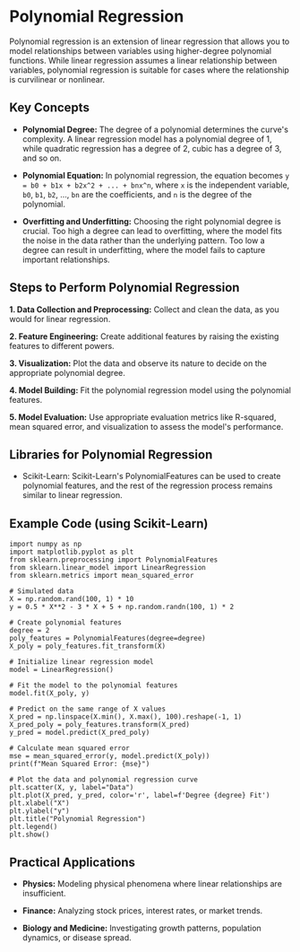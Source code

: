 # Polynomial Regression

Polynomial regression is an extension of linear regression that allows you to model relationships between variables using higher-degree polynomial functions. While linear regression assumes a linear relationship between variables, polynomial regression is suitable for cases where the relationship is curvilinear or nonlinear.

## Key Concepts

- **Polynomial Degree:** The degree of a polynomial determines the curve's complexity. A linear regression model has a polynomial degree of 1, while quadratic regression has a degree of 2, cubic has a degree of 3, and so on.

- **Polynomial Equation:** In polynomial regression, the equation becomes `y = b0 + b1x + b2x^2 + ... + bnx^n`, where `x` is the independent variable, `b0`, `b1`, `b2`, ..., `bn` are the coefficients, and `n` is the degree of the polynomial.

- **Overfitting and Underfitting:** Choosing the right polynomial degree is crucial. Too high a degree can lead to overfitting, where the model fits the noise in the data rather than the underlying pattern. Too low a degree can result in underfitting, where the model fails to capture important relationships.

## Steps to Perform Polynomial Regression

**1. Data Collection and Preprocessing:** Collect and clean the data, as you would for linear regression.

**2. Feature Engineering:** Create additional features by raising the existing features to different powers.

**3. Visualization:** Plot the data and observe its nature to decide on the appropriate polynomial degree.

**4. Model Building:** Fit the polynomial regression model using the polynomial features.

**5. Model Evaluation:** Use appropriate evaluation metrics like R-squared, mean squared error, and visualization to assess the model's performance.

## Libraries for Polynomial Regression

- Scikit-Learn: Scikit-Learn's PolynomialFeatures can be used to create polynomial features, and the rest of the regression process remains similar to linear regression.

## Example Code (using Scikit-Learn)

```
import numpy as np
import matplotlib.pyplot as plt
from sklearn.preprocessing import PolynomialFeatures
from sklearn.linear_model import LinearRegression
from sklearn.metrics import mean_squared_error

# Simulated data
X = np.random.rand(100, 1) * 10
y = 0.5 * X**2 - 3 * X + 5 + np.random.randn(100, 1) * 2

# Create polynomial features
degree = 2
poly_features = PolynomialFeatures(degree=degree)
X_poly = poly_features.fit_transform(X)

# Initialize linear regression model
model = LinearRegression()

# Fit the model to the polynomial features
model.fit(X_poly, y)

# Predict on the same range of X values
X_pred = np.linspace(X.min(), X.max(), 100).reshape(-1, 1)
X_pred_poly = poly_features.transform(X_pred)
y_pred = model.predict(X_pred_poly)

# Calculate mean squared error
mse = mean_squared_error(y, model.predict(X_poly))
print(f"Mean Squared Error: {mse}")

# Plot the data and polynomial regression curve
plt.scatter(X, y, label="Data")
plt.plot(X_pred, y_pred, color='r', label=f'Degree {degree} Fit')
plt.xlabel("X")
plt.ylabel("y")
plt.title("Polynomial Regression")
plt.legend()
plt.show()
```

## Practical Applications

- **Physics:** Modeling physical phenomena where linear relationships are insufficient.

- **Finance:** Analyzing stock prices, interest rates, or market trends.

- **Biology and Medicine:** Investigating growth patterns, population dynamics, or disease spread.

